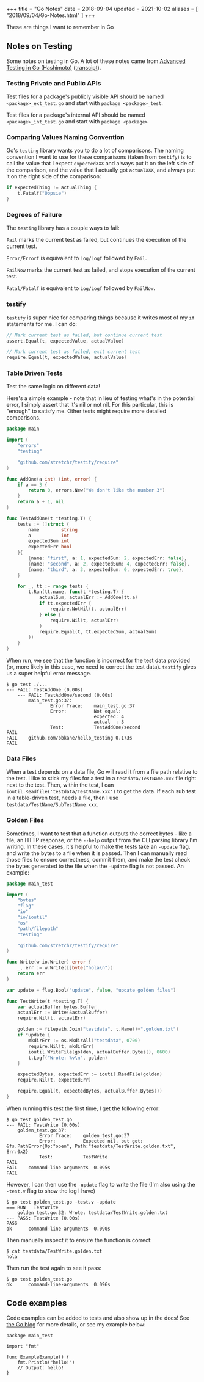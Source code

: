 +++
title = "Go Notes"
date = 2018-09-04
updated = 2021-10-02
aliases = [ "2018/09/04/Go-Notes.html" ]
+++

These are things I want to remember in Go

## Notes on Testing

Some notes on testing in Go. A lot of these notes came from [Advanced Testing in Go (Hashimoto)](https://www.youtube.com/watch?v=8hQG7QlcLBk) ([transcipt](https://about.sourcegraph.com/go/advanced-testing-in-go)).

### Testing Private and Public APIs

Test files for a package's publicly visible API should be named `<package>_ext_test.go` and start with `package <package>_test`.

Test files for a package's internal API should be named `<package>_int_test.go` and start with `package <package>`

### Comparing Values Naming Convention

Go's `testing` library wants you to do a lot of comparisons. The naming convention I want to use for these comparisons (taken from `testify`) is to call the value that I expect `expectedXXX` and always put it on the left side of the comparison,  and the value that I actually got `actualXXX`, and always put it on the right side of the comparison:

```go
if expectedThing != actualThing {
    t.Fatalf("Oopsie")
}
```

### Degrees of Failure

The `testing` library has a couple ways to fail:

`Fail` marks the current test as failed, but continues the execution of the current test.

`Error/Errorf` is equivalent to `Log/Logf` followed by `Fail`.

`FailNow` marks the current test as failed, and stops execution of the current test.

`Fatal/Fatalf` is equivalent to `Log/Logf` followed by `FailNow`.

### testify

`testify` is super nice for comparing things because it writes most of my `if` statements for me. I can do:

```go
// Mark current test as failed, but continue current test
assert.Equal(t, expectedValue, actualValue)

// Mark current test as failed, exit current test
require.Equal(t, expectedValue, actualValue)
```

###  Table Driven Tests

Test the same logic on different data!

Here's a simple example - note that in lieu of testing what's in the potential error, I simply assert that it's nil or not nil. For this particular, this is "enough" to satisfy me. Other tests might require more detailed comparisons.

```go
package main

import (
	"errors"
	"testing"

	"github.com/stretchr/testify/require"
)

func AddOne(a int) (int, error) {
	if a == 3 {
		return 0, errors.New("We don't like the number 3")
	}
	return a + 1, nil
}

func TestAddOne(t *testing.T) {
	tests := []struct {
		name        string
		a           int
		expectedSum int
		expectedErr bool
	}{
		{name: "first", a: 1, expectedSum: 2, expectedErr: false},
		{name: "second", a: 2, expectedSum: 4, expectedErr: false},
		{name: "third", a: 3, expectedSum: 0, expectedErr: true},
	}

	for _, tt := range tests {
		t.Run(tt.name, func(t *testing.T) {
			actualSum, actualErr := AddOne(tt.a)
			if tt.expectedErr {
				require.NotNil(t, actualErr)
			} else {
				require.Nil(t, actualErr)
			}
			require.Equal(t, tt.expectedSum, actualSum)
		})
	}
}
```

When run, we see that the function is incorrect for the test data provided (or, more likely in this case, we need to correct the test data). `testify` gives us a super helpful error message.

```
$ go test ./...
--- FAIL: TestAddOne (0.00s)
    --- FAIL: TestAddOne/second (0.00s)
        main_test.go:37:
            	Error Trace:	main_test.go:37
            	Error:      	Not equal:
            	            	expected: 4
            	            	actual  : 3
            	Test:       	TestAddOne/second
FAIL
FAIL	github.com/bbkane/hello_testing	0.173s
FAIL
```

### Data Files

When a test depends on a data file, Go will read it from a file path relative to the test. I like to stick my files for a test in a `testdata/TestName.xxx` file right next to the test. Then, within the test, I can `ioutil.Readfile('testdata/TestName.xxx')` to get the data. If each sub test in a table-driven test, needs a file, then I use `testdata/TestName/SubTestName.xxx`.

### Golden Files

Sometimes, I want to test that a function outputs the correct bytes - like a file, an HTTP response, or the `--help` output from the CLI parsing library I'm writing. In these cases, it's helpful to make the tests take an `-update` flag, and write the bytes to a file when it is passed. Then I can manually read those files to ensure correctness, commit them, and make the test check the bytes generated to the file when the `-update` flag is not passed. An example:

```go
package main_test

import (
	"bytes"
	"flag"
	"io"
	"io/ioutil"
	"os"
	"path/filepath"
	"testing"

	"github.com/stretchr/testify/require"
)

func Write(w io.Writer) error {
	_, err := w.Write([]byte("hola\n"))
	return err
}

var update = flag.Bool("update", false, "update golden files")

func TestWrite(t *testing.T) {
	var actualBuffer bytes.Buffer
	actualErr := Write(&actualBuffer)
	require.Nil(t, actualErr)

	golden := filepath.Join("testdata", t.Name()+".golden.txt")
	if *update {
		mkdirErr := os.MkdirAll("testdata", 0700)
		require.Nil(t, mkdirErr)
		ioutil.WriteFile(golden, actualBuffer.Bytes(), 0600)
		t.Logf("Wrote: %v\n", golden)
	}

	expectedBytes, expectedErr := ioutil.ReadFile(golden)
	require.Nil(t, expectedErr)

	require.Equal(t, expectedBytes, actualBuffer.Bytes())
}
```

When running this test the first time, I get the following error:

```
$ go test golden_test.go
--- FAIL: TestWrite (0.00s)
    golden_test.go:37:
        	Error Trace:	golden_test.go:37
        	Error:      	Expected nil, but got: &fs.PathError{Op:"open", Path:"testdata/TestWrite.golden.txt", Err:0x2}
        	Test:       	TestWrite
FAIL
FAIL	command-line-arguments	0.095s
FAIL
```

However, I can then use the `-update` flag to write the file (I'm also using the `-test.v` flag to show the log I have)

```
$ go test golden_test.go -test.v -update
=== RUN   TestWrite
    golden_test.go:32: Wrote: testdata/TestWrite.golden.txt
--- PASS: TestWrite (0.00s)
PASS
ok  	command-line-arguments	0.090s
```

Then manually inspect it to ensure the function is correct:

```
$ cat testdata/TestWrite.golden.txt
hola
```

Then run the test again to see it pass:

```
$ go test golden_test.go
ok  	command-line-arguments	0.096s
```

## Code examples

Code examples can be added to tests and also show up in the docs! See [the Go blog](https://go.dev/blog/examples) for more details, or see my example below:

```
package main_test

import "fmt"

func ExampleExample() {
	fmt.Println("hello!")
	// Output: hello!
}
```
